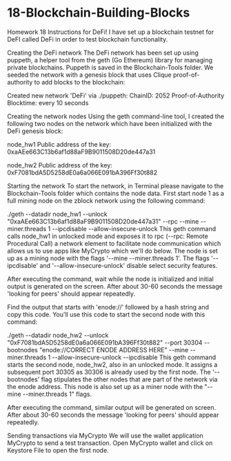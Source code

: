 # 18-Blockchain-Building-Blocks
Homework 18
Instructions for DeFi!
I have set up a blockchain testnet for DeFI called DeFi in order to test blockchain functionality. 

Creating the DeFi network
The DeFi network has been set up using puppeth, a helper tool from the geth (Go Ethereum) library for managing private blockchains. Puppeth is saved in the Blockchain-Tools folder. We seeded the network with a genesis block that uses Clique proof-of-authority to add blocks to the blockchain:

Created new network 'DeFi' via ./puppeth:
ChainID: 2052
Proof-of-Authority
Blocktime: every 10 seconds

Creating the network nodes
Using the geth command-line tool, I created the following two nodes on the network which have been initialized with the DeFi genesis block:

node_hw1 Public address of the key: 0xaAEe663C13b6af1d88aF9B9011508D20de447a31

node_hw2 Public address of the key: 0xF7081bdA5D5258dE0a6a066E091bA396Ff30t882

Starting the network
To start the network, in Terminal please navigate to the Blockchain-Tools folder which contains the node data. First start node 1 as a full mining node on the zblock network using the following command:

./geth --datadir node_hw1 --unlock "0xaAEe663C13b6af1d88aF9B9011508D20de447a31" --rpc --mine --miner.threads 1 --ipcdisable --allow-insecure-unlock
This geth command calls node_hw1 in unlocked mode and exposes it to rpc (--rpc: Remote Procedural Call) a network element to facilitate node communication which allows us to use apps like MyCrypto which we'll do below. The node is set up as a mining node with the flags '--mine --miner.threads 1'. The flags '--ipcdisable' and '--allow-insecure-unlock' disable select security features.

After executing the command, wait while the node is initialized and initial output is generated on the screen. After about 30-60 seconds the message 'looking for peers' should appear repeatedly.

Find the output that starts with 'enode://' followed by a hash string and copy this code. You'll use this code to start the second node with this command:

./geth --datadir node_hw2 --unlock "0xF7081bdA5D5258dE0a6a066E091bA396Ff30t882" --port 30304 --bootnodes "enode://CORRECT ENODE ADDRESS HERE" --mine --miner.threads 1 --allow-insecure-unlock --ipcdisable
This geth command starts the second node, node_hw2, also in an unlocked mode. It assigns a subsequent port 30305 as 30306 is already used by the first node. The '--bootnodes' flag stipulates the other nodes that are part of the network via the enode address. This node is also set up as a miner node with the "--mine --miner.threads 1" flags.

After executing the command, similar output will be generated on screen. After about 30-60 seconds the message 'looking for peers' should appear repeatedly.

Sending transactions via MyCrypto
We will use the wallet application MyCrypto to send a test transaction. Open MyCrypto wallet and click on Keystore File to open the first node.

